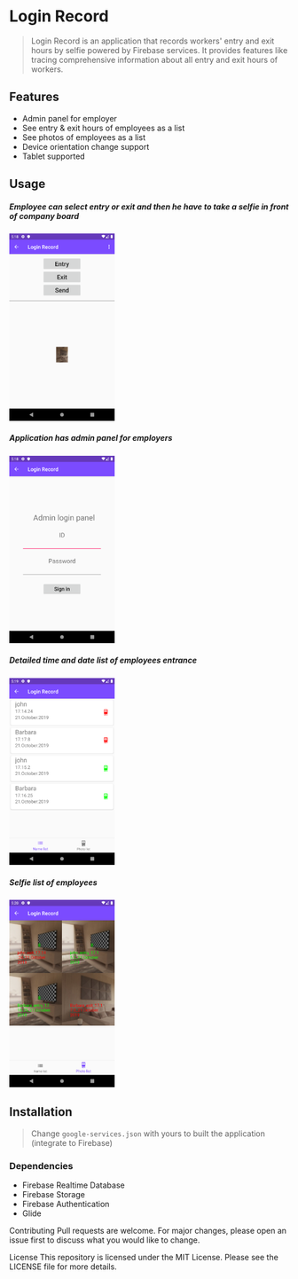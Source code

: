 # Login Record

>Login Record is an application that records workers' entry and exit hours by selfie powered by Firebase services. It provides features like tracing comprehensive information about all entry and exit hours of workers.

## Features
  - Admin panel for employer
  - See entry & exit hours of employees as a list
  - See photos of employees as a list
  - Device orientation change support
  - Tablet supported

## Usage
##### Employee can select entry or exit and then he have to take a selfie in front of company board
<img src="./screenshots/ss1.png" width="190px">

##### Application has admin panel for employers
<img src="./screenshots/ss2.png" width="190px">

##### Detailed time and date list of employees entrance
<img src="./screenshots/ss3.png" width="190px">

##### Selfie list of employees
<img src="./screenshots/ss4.png" width="190px">


## Installation
> Change `google-services.json` with yours to built the application (integrate to Firebase)



### Dependencies
  - Firebase Realtime Database
  - Firebase Storage
  - Firebase Authentication
  - Glide


Contributing
Pull requests are welcome. For major changes, please open an issue first to discuss what you would like to change.

License
This repository is licensed under the MIT License. Please see the LICENSE file for more details.